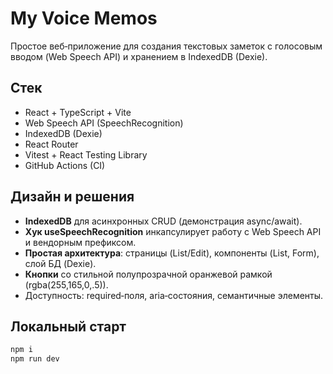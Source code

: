 # My Voice Memos

Простое веб‑приложение для создания текстовых заметок с голосовым вводом (Web Speech API) и хранением в IndexedDB (Dexie).

## Стек

- React + TypeScript + Vite
- Web Speech API (SpeechRecognition)
- IndexedDB (Dexie)
- React Router
- Vitest + React Testing Library
- GitHub Actions (CI)

## Дизайн и решения

- **IndexedDB** для асинхронных CRUD (демонстрация async/await).
- **Хук useSpeechRecognition** инкапсулирует работу с Web Speech API и вендорным префиксом.
- **Простая архитектура**: страницы (List/Edit), компоненты (List, Form), слой БД (Dexie).
- **Кнопки** со стильной полупрозрачной оранжевой рамкой (rgba(255,165,0,.5)).
- Доступность: required‑поля, aria‑состояния, семантичные элементы.

## Локальный старт

```bash
npm i
npm run dev
```

